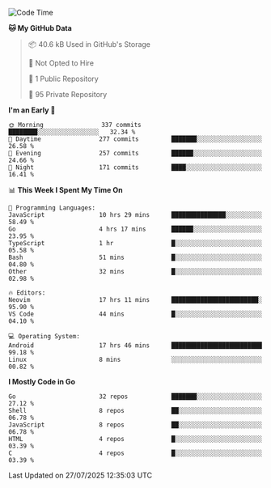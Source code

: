 
<!--START_SECTION:waka-->
![Code Time](http://img.shields.io/badge/Code%20Time-6%2C136%20hrs%2051%20mins-blue)

**🐱 My GitHub Data** 

> 📦 40.6 kB Used in GitHub's Storage 
 > 
> 🚫 Not Opted to Hire
 > 
> 📜 1 Public Repository 
 > 
> 🔑 95 Private Repository 
 > 
**I'm an Early 🐤** 

```text
🌞 Morning                337 commits         ████████░░░░░░░░░░░░░░░░░   32.34 % 
🌆 Daytime                277 commits         ███████░░░░░░░░░░░░░░░░░░   26.58 % 
🌃 Evening                257 commits         ██████░░░░░░░░░░░░░░░░░░░   24.66 % 
🌙 Night                  171 commits         ████░░░░░░░░░░░░░░░░░░░░░   16.41 % 
```


📊 **This Week I Spent My Time On** 

```text
💬 Programming Languages: 
JavaScript               10 hrs 29 mins      ███████████████░░░░░░░░░░   58.49 % 
Go                       4 hrs 17 mins       ██████░░░░░░░░░░░░░░░░░░░   23.95 % 
TypeScript               1 hr                █░░░░░░░░░░░░░░░░░░░░░░░░   05.58 % 
Bash                     51 mins             █░░░░░░░░░░░░░░░░░░░░░░░░   04.80 % 
Other                    32 mins             █░░░░░░░░░░░░░░░░░░░░░░░░   02.98 % 

🔥 Editors: 
Neovim                   17 hrs 11 mins      ████████████████████████░   95.90 % 
VS Code                  44 mins             █░░░░░░░░░░░░░░░░░░░░░░░░   04.10 % 

💻 Operating System: 
Android                  17 hrs 46 mins      █████████████████████████   99.18 % 
Linux                    8 mins              ░░░░░░░░░░░░░░░░░░░░░░░░░   00.82 % 
```

**I Mostly Code in Go** 

```text
Go                       32 repos            ███████░░░░░░░░░░░░░░░░░░   27.12 % 
Shell                    8 repos             ██░░░░░░░░░░░░░░░░░░░░░░░   06.78 % 
JavaScript               8 repos             ██░░░░░░░░░░░░░░░░░░░░░░░   06.78 % 
HTML                     4 repos             █░░░░░░░░░░░░░░░░░░░░░░░░   03.39 % 
C                        4 repos             █░░░░░░░░░░░░░░░░░░░░░░░░   03.39 % 
```




 Last Updated on 27/07/2025 12:35:03 UTC
<!--END_SECTION:waka-->
